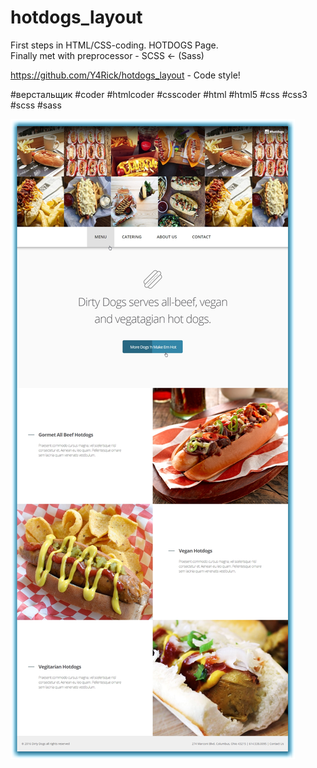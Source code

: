 # hotdogs_layout
First steps in HTML/CSS-coding. HOTDOGS Page.<br>
Finally met with preprocessor - SCSS ← (Sass)<br>

https://github.com/Y4Rick/hotdogs_layout - Code style!

#верстальщик #coder #htmlcoder #csscoder #html #html5 #css #css3 #scss #sass

![alt text](https://github.com/Y4Rick/hotdogs_layout/blob/master/hotdog_layout.png)
